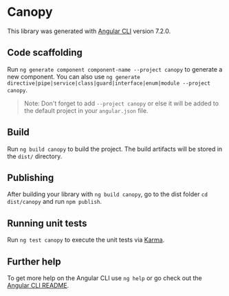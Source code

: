 # Canopy

This library was generated with [Angular CLI](https://github.com/angular/angular-cli) version 7.2.0.

## Code scaffolding

Run `ng generate component component-name --project canopy` to generate a new component. You can also use `ng generate directive|pipe|service|class|guard|interface|enum|module --project canopy`.
> Note: Don't forget to add `--project canopy` or else it will be added to the default project in your `angular.json` file. 

## Build

Run `ng build canopy` to build the project. The build artifacts will be stored in the `dist/` directory.

## Publishing

After building your library with `ng build canopy`, go to the dist folder `cd dist/canopy` and run `npm publish`.

## Running unit tests

Run `ng test canopy` to execute the unit tests via [Karma](https://karma-runner.github.io).

## Further help

To get more help on the Angular CLI use `ng help` or go check out the [Angular CLI README](https://github.com/angular/angular-cli/blob/master/README.md).
